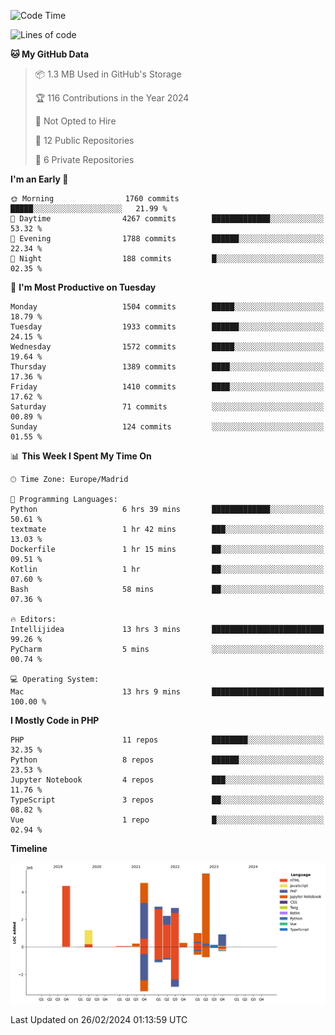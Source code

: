 <!--START_SECTION:waka-->
![Code Time](http://img.shields.io/badge/Code%20Time-60%20hrs%2046%20mins-blue)

![Lines of code](https://img.shields.io/badge/From%20Hello%20World%20I%27ve%20Written-26.3%20million%20lines%20of%20code-blue)

**🐱 My GitHub Data** 

> 📦 1.3 MB Used in GitHub's Storage 
 > 
> 🏆 116 Contributions in the Year 2024
 > 
> 🚫 Not Opted to Hire
 > 
> 📜 12 Public Repositories 
 > 
> 🔑 6 Private Repositories 
 > 
**I'm an Early 🐤** 

```text
🌞 Morning                1760 commits        █████░░░░░░░░░░░░░░░░░░░░   21.99 % 
🌆 Daytime                4267 commits        █████████████░░░░░░░░░░░░   53.32 % 
🌃 Evening                1788 commits        ██████░░░░░░░░░░░░░░░░░░░   22.34 % 
🌙 Night                  188 commits         █░░░░░░░░░░░░░░░░░░░░░░░░   02.35 % 
```
📅 **I'm Most Productive on Tuesday** 

```text
Monday                   1504 commits        █████░░░░░░░░░░░░░░░░░░░░   18.79 % 
Tuesday                  1933 commits        ██████░░░░░░░░░░░░░░░░░░░   24.15 % 
Wednesday                1572 commits        █████░░░░░░░░░░░░░░░░░░░░   19.64 % 
Thursday                 1389 commits        ████░░░░░░░░░░░░░░░░░░░░░   17.36 % 
Friday                   1410 commits        ████░░░░░░░░░░░░░░░░░░░░░   17.62 % 
Saturday                 71 commits          ░░░░░░░░░░░░░░░░░░░░░░░░░   00.89 % 
Sunday                   124 commits         ░░░░░░░░░░░░░░░░░░░░░░░░░   01.55 % 
```


📊 **This Week I Spent My Time On** 

```text
🕑︎ Time Zone: Europe/Madrid

💬 Programming Languages: 
Python                   6 hrs 39 mins       █████████████░░░░░░░░░░░░   50.61 % 
textmate                 1 hr 42 mins        ███░░░░░░░░░░░░░░░░░░░░░░   13.03 % 
Dockerfile               1 hr 15 mins        ██░░░░░░░░░░░░░░░░░░░░░░░   09.51 % 
Kotlin                   1 hr                ██░░░░░░░░░░░░░░░░░░░░░░░   07.60 % 
Bash                     58 mins             ██░░░░░░░░░░░░░░░░░░░░░░░   07.36 % 

🔥 Editors: 
Intellijidea             13 hrs 3 mins       █████████████████████████   99.26 % 
PyCharm                  5 mins              ░░░░░░░░░░░░░░░░░░░░░░░░░   00.74 % 

💻 Operating System: 
Mac                      13 hrs 9 mins       █████████████████████████   100.00 % 
```

**I Mostly Code in PHP** 

```text
PHP                      11 repos            ████████░░░░░░░░░░░░░░░░░   32.35 % 
Python                   8 repos             ██████░░░░░░░░░░░░░░░░░░░   23.53 % 
Jupyter Notebook         4 repos             ███░░░░░░░░░░░░░░░░░░░░░░   11.76 % 
TypeScript               3 repos             ██░░░░░░░░░░░░░░░░░░░░░░░   08.82 % 
Vue                      1 repo              █░░░░░░░░░░░░░░░░░░░░░░░░   02.94 % 
```



**Timeline**

![Lines of Code chart](https://raw.githubusercontent.com/danisoronellas/danisoronellas/main/assets/bar_graph.png)


 Last Updated on 26/02/2024 01:13:59 UTC
<!--END_SECTION:waka-->
